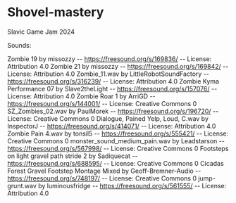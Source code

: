 # Shovel-mastery
Slavic Game Jam 2024


Sounds:

Zombie 19 by missozzy -- https://freesound.org/s/169836/ -- License: Attribution 4.0
Zombie 21 by missozzy -- https://freesound.org/s/169842/ -- License: Attribution 4.0
Zombie_11.wav by LittleRobotSoundFactory -- https://freesound.org/s/316239/ -- License: Attribution 4.0
Zombie Kyma Performance 07 by Slave2theLight -- https://freesound.org/s/157076/ -- License: Attribution 4.0
Zombie Roar 1 by ArriGD -- https://freesound.org/s/144001/ -- License: Creative Commons 0
SZ_Zombies_02.wav by PaulMorek -- https://freesound.org/s/196720/ -- License: Creative Commons 0
Dialogue, Pained Yelp, Loud, C.wav by InspectorJ -- https://freesound.org/s/414071/ -- License: Attribution 4.0
Zombie Pain 4.wav by tonsil5 -- https://freesound.org/s/555421/ -- License: Creative Commons 0
monster_sound_medium_pain.wav by Leadstarson -- https://freesound.org/s/567998/ -- License: Creative Commons 0
Footsteps on light gravel path stride 2 by Sadiquecat -- https://freesound.org/s/688595/ -- License: Creative Commons 0
Cicadas Forest Gravel Footstep Montage Mixed by Geoff-Bremner-Audio -- https://freesound.org/s/748197/ -- License: Creative Commons 0
jump-grunt.wav by luminousfridge -- https://freesound.org/s/561555/ -- License: Attribution 4.0
